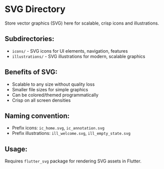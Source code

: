 # SVG Directory

Store vector graphics (SVG) here for scalable, crisp icons and illustrations.

## Subdirectories:

- `icons/` - SVG icons for UI elements, navigation, features
- `illustrations/` - SVG illustrations for modern, scalable graphics

## Benefits of SVG:

- Scalable to any size without quality loss
- Smaller file sizes for simple graphics
- Can be colored/themed programmatically
- Crisp on all screen densities

## Naming convention:

- Prefix icons: `ic_home.svg`, `ic_annotation.svg`
- Prefix illustrations: `ill_welcome.svg`, `ill_empty_state.svg`

## Usage:

Requires `flutter_svg` package for rendering SVG assets in Flutter.
